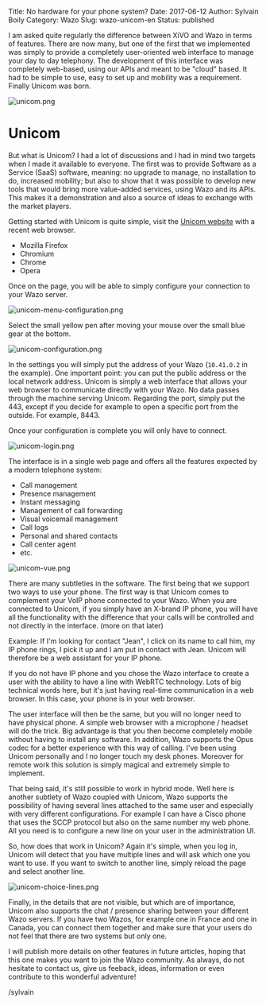 Title: No hardware for your phone system?
Date: 2017-06-12
Author: Sylvain Boily
Category: Wazo
Slug: wazo-unicom-en
Status: published


I am asked quite regularly the difference between XiVO and Wazo in terms of features. There are now many, but one of the first that we implemented was simply to provide a completely user-oriented web interface to manage your day to day telephony. The development of this interface was completely web-based, using our APIs and meant to be "cloud" based. It had to be simple to use, easy to set up and mobility was a requirement. Finally Unicom was born.

![unicom.png](../images/blog/wazo-unicom/unicom.png "Unicom")

# Unicom

But what is Unicom? I had a lot of discussions and I had in mind two targets when I made it available to everyone. The first was to provide Software as a Service (SaaS) software, meaning: no upgrade to manage, no installation to do, increased mobility; but also to show that it was possible to develop new tools that would bring more value-added services, using Wazo and its APIs. This makes it a demonstration and also a source of ideas to exchange with the market players.

Getting started with Unicom is quite simple, visit the [Unicom website](https://phone.wazo.community) with a recent web browser.

- Mozilla Firefox
- Chromium
- Chrome
- Opera

Once on the page, you will be able to simply configure your connection to your Wazo server.

![unicom-menu-configuration.png](../images/blog/wazo-unicom/unicom-menu-configuration.png "Unicom configuration menu")

Select the small yellow pen after moving your mouse over the small blue gear at the bottom.

![unicom-configuration.png](../images/blog/wazo-unicom/unicom-configuration.png "Unicom configuration")

In the settings you will simply put the address of your Wazo (`10.41.0.2` in the example). One important point: you can put the public address or the local network address. Unicom is simply a web interface that allows your web browser to communicate directly with your Wazo. No data passes through the machine serving Unicom. Regarding the port, simply put the 443, except if you decide for example to open a specific port from the outside. For example, 8443.

Once your configuration is complete you will only have to connect.

![unicom-login.png](../images/blog/wazo-unicom/unicom-login.png "Unicom login")

The interface is in a single web page and offers all the features expected by a modern telephone system:

- Call management
- Presence management
- Instant messaging
- Management of call forwarding
- Visual voicemail management
- Call logs
- Personal and shared contacts
- Call center agent
- etc.

![unicom-vue.png](../images/blog/wazo-unicom/unicom-vue.png "Unicom view")

There are many subtleties in the software. The first being that we support two ways to use your phone. The first way is that Unicom comes to complement your VoIP phone connected to your Wazo. When you are connected to Unicom, if you simply have an X-brand IP phone, you will have all the functionality with the difference that your calls will be controlled and not directly in the interface. (more on that later)

Example: If I'm looking for contact "Jean", I click on its name to call him, my IP phone rings, I pick it up and I am put in contact with Jean. Unicom will therefore be a web assistant for your IP phone.

If you do not have IP phone and you chose the Wazo interface to create a user with the ability to have a line with WebRTC technology. Lots of big technical words here, but it's just having real-time communication in a web browser. In this case, your phone is in your web browser.

The user interface will then be the same, but you will no longer need to have physical phone. A simple web browser with a microphone / headset will do the trick. Big advantage is that you then become completely mobile without having to install any software. In addition, Wazo supports the Opus codec for a better experience with this way of calling. I've been using Unicom personally and I no longer touch my desk phones. Moreover for remote work this solution is simply magical and extremely simple to implement.

That being said, it's still possible to work in hybrid mode. Well here is another subtlety of Wazo coupled with Unicom, Wazo supports the possibility of having several lines attached to the same user and especially with very different configurations. For example I can have a Cisco phone that uses the SCCP protocol but also on the same number my web phone. All you need is to configure a new line on your user in the administration UI.

So, how does that work in Unicom? Again it's simple, when you log in, Unicom will detect that you have multiple lines and will ask which one you want to use. If you want to switch to another line, simply reload the page and select another line.

![unicom-choice-lines.png](../images/blog/wazo-unicom/unicom-choice-lines.png "Unicom line selection")

Finally, in the details that are not visible, but which are of importance, Unicom also supports the chat / presence sharing between your different Wazo servers. If you have two Wazos, for example one in France and one in Canada, you can connect them together and make sure that your users do not feel that there are two systems but only one.

I will publish more details on other features in future articles, hoping that this one makes you want to join the Wazo community. As always, do not hesitate to contact us, give us feeback, ideas, information or even contribute to this wonderful adventure!

/sylvain
